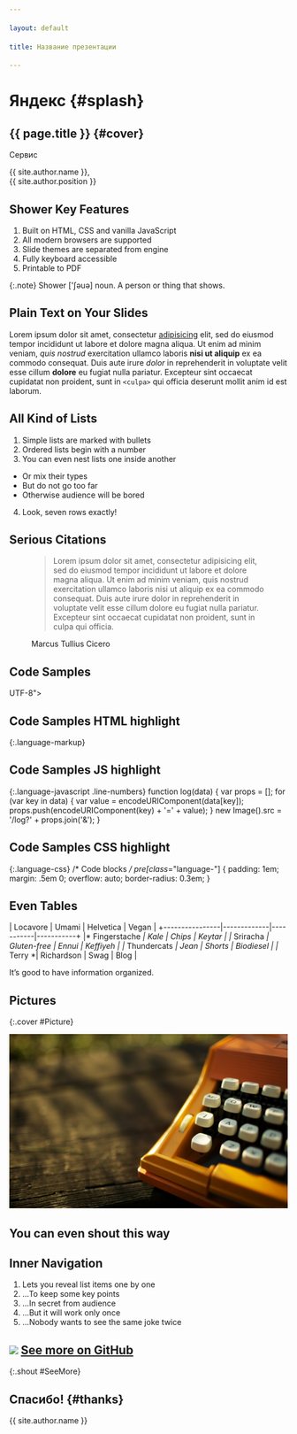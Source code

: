 ```yaml
---

layout: default

title: Название презентации

---
```


# <span>Яндекс</span> {#splash}

## **{{ page.title }}** {#cover}
<div class="service">Сервис</div>
<div class="nda"></div>

<div class="info">
  <p class="author">{{ site.author.name }}, <br/> {{ site.author.position }}</p>
</div>

## Shower Key Features

1. Built on HTML, CSS and vanilla JavaScript
2. All modern browsers are supported
3. Slide themes are separated from engine
4. Fully keyboard accessible
5. Printable to PDF

{:.note}
Shower ['ʃəuə] noun. A person or thing that shows.


## Plain Text on Your Slides

Lorem ipsum dolor sit amet, consectetur [adipisicing](#all-kind-of-lists) elit, sed do eiusmod tempor incididunt ut labore et dolore magna aliqua. Ut enim ad minim veniam, *quis nostrud* exercitation ullamco laboris **nisi ut aliquip** ex ea commodo consequat. Duis aute irure <i>dolor</i> in reprehenderit in voluptate velit esse cillum <b>dolore</b> eu fugiat nulla pariatur. Excepteur sint occaecat cupidatat non proident, sunt in `<culpa>` qui officia deserunt mollit anim id est laborum.

## All Kind of Lists

1. Simple lists are marked with bullets
2. Ordered lists begin with a number
3. You can even nest lists one inside another
  - Or mix their types
  - But do not go too far
  - Otherwise audience will be bored
4. Look, seven rows exactly!

## Serious Citations

<figure markdown="1">

> Lorem ipsum dolor sit amet, consectetur adipisicing elit, sed do eiusmod tempor incididunt ut labore et dolore magna aliqua. Ut enim ad minim veniam, quis nostrud exercitation ullamco laboris nisi ut aliquip ex ea commodo consequat. Duis aute irure dolor in reprehenderit in voluptate velit esse cillum dolore eu fugiat nulla pariatur. Excepteur sint occaecat cupidatat non proident, sunt in culpa qui officia.

<figcaption>Marcus Tullius Cicero</figcaption>
</figure>

## Code Samples

  <!DOCTYPE html>
  <html lang="en">
  <mark><head></mark> <mark class="comment"><!--Comment--></mark>
    <title>Shower</title>
    <meta charset="<mark class="important">UTF-8</mark>">
    <link rel="stylesheet" href="screen.css">
  <mark></head></mark>

## Code Samples HTML highlight

{:.language-markup}
  <!DOCTYPE html>
  <html lang="en">
  <head> <!--Comment-->
    <title>Shower</title>
    <meta charset="UTF-8">
    <link rel="stylesheet" href="screen.css">
  </head>

## Code Samples JS highlight

{:.language-javascript .line-numbers}
  function log(data) {
    var props = [];
    for (var key in data) {
    var value = encodeURIComponent(data[key]);
    props.push(encodeURIComponent(key) + '=' + value);
    }
    new Image().src = '/log?' + props.join('&');
  }

## Code Samples CSS highlight

{:.language-css}
  /* Code blocks */
  pre[class*="language-"] {
    padding: 1em;
    margin: .5em 0;
    overflow: auto;
    border-radius: 0.3em;
  }

## Even Tables

<!-- Need to add row `th` somehow -->

|  Locavore      | Umami       | Helvetica | Vegan     |
+----------------|-------------|-----------|-----------+
|* Fingerstache *| Kale        | Chips     | Keytar    |
|* Sriracha     *| Gluten-free | Ennui     | Keffiyeh  |
|* Thundercats  *| Jean        | Shorts    | Biodiesel |
|* Terry        *| Richardson  | Swag      | Blog      |

It’s good to have information organized.

## Pictures
{:.cover #Picture}

![](pictures/picture.jpg)
<!-- photo by John Carey, fiftyfootshadows.net -->

## **You can even shout this way**

## Inner Navigation

1. Lets you reveal list items one by one
2. …To keep some key points
3. …In secret from audience
4. …But it will work only once
5. …Nobody wants to see the same joke twice

## ![](http://shwr.me/pictures/logo.svg) [See more on GitHub](https://github.com/shower/shower/)
{:.shout #SeeMore}

## **Спасибо!** {#thanks}

<div class="info">
  <p class="author">{{ site.author.name }}</p>
</div>
